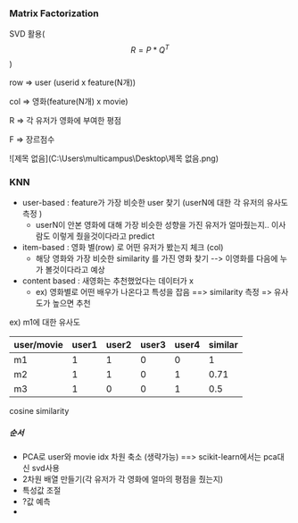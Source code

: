 ### Matrix Factorization

SVD 활용(
$$
R = P * Q^T
$$
)

row => user (userid x feature(N개))

col => 영화(feature(N개) x movie)



R => 각 유저가 영화에 부여한 평점

F => 장르점수

![제목 없음](C:\Users\multicampus\Desktop\제목 없음.png)

### KNN

* user-based :  feature가 가장 비슷한 user 찾기 (userN에 대한 각 유저의 유사도 측정 )
  * userN이 안본 영화에 대해 가장 비슷한 성향을 가진 유저가 얼마줬는지.. 이사람도 이렇게 줬을것이다라고 predict
* item-based : 영화 별(row) 로 어떤 유저가 봤는지 체크 (col)
  * 해당 영화와 가장 비슷한 similarity 를 가진 영화 찾기 --> 이영화를 다음에 누가 볼것이다라고 예상
* content based : 새영화는 추천했었다는 데이터가 x 
  * ex) 영화별로 어떤 배우가 나온다고 특성을 잡음 ==> similarity 측정 => 유사도가 높으면 추천



ex) m1에 대한 유사도

| user/movie | user1 | user2 | user3 | user4 | similar |
| ---------- | ----- | ----- | ----- | ----- | ------- |
| m1         | 1     | 1     | 0     | 0     | 1       |
| m2         | 1     | 1     | 0     | 1     | 0.71    |
| m3         | 1     | 0     | 0     | 1     | 0.5     |

cosine similarity 



##### 순서

* PCA로 user와 movie idx 차원 축소 (생략가능) ==> scikit-learn에서는 pca대신 svd사용
* 2차원 배열 만들기(각 유저가 각 영화에 얼마의 평점을 줬는지)
* 특성값 조절
* ?값 예측
* 